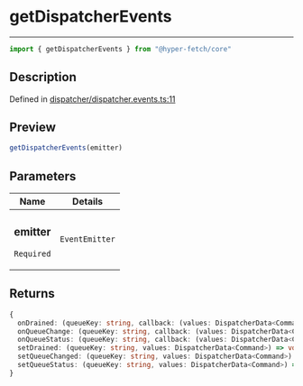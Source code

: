 

# getDispatcherEvents

<div class="api-docs__separator" data-reactroot="">

---

</div><div class="api-docs__import" data-reactroot="">

```ts
import { getDispatcherEvents } from "@hyper-fetch/core"
```

</div><div class="api-docs__section">

## Description

</div><div class="api-docs__description"><span class="api-docs__do-not-parse">



</span></div><p class="api-docs__definition">

Defined in [dispatcher/dispatcher.events.ts:11](https://github.com/BetterTyped/hyper-fetch/blob/2ce105c7/packages/core/src/dispatcher/dispatcher.events.ts#L11)

</p><div class="api-docs__section">

## Preview

</div><div class="api-docs__preview fn">

```ts
getDispatcherEvents(emitter)
```

</div><div class="api-docs__section">

## Parameters

</div><div class="api-docs__parameters"><table><thead><tr><th>Name</th><th>Details</th></tr></thead><tbody><tr param-data="emitter"><td class="api-docs__param-name required">

### emitter 

`Required`

</td><td class="api-docs__param-type">

`EventEmitter`

</td></tr></tbody></table></div><div class="api-docs__section">

## Returns

</div><div class="api-docs__returns">

```ts
{
  onDrained: (queueKey: string, callback: (values: DispatcherData<Command>) => void) => VoidFunction;
  onQueueChange: (queueKey: string, callback: (values: DispatcherData<Command>) => void) => VoidFunction;
  onQueueStatus: (queueKey: string, callback: (values: DispatcherData<Command>) => void) => VoidFunction;
  setDrained: (queueKey: string, values: DispatcherData<Command>) => void;
  setQueueChanged: (queueKey: string, values: DispatcherData<Command>) => void;
  setQueueStatus: (queueKey: string, values: DispatcherData<Command>) => void;
}
```

</div>